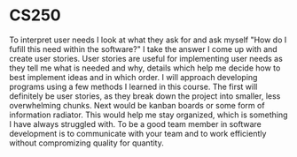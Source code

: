 # CS250
To interpret user needs I look at what they ask for and ask myself "How do I fufill this need within the software?" I take the answer I come up with and create user stories. User stories are useful for implementing user needs as they tell me what is needed and why, details which help me decide how to best implement ideas and in which order. I will approach developing programs using a few methods I learned in this course. The first will definitely be user stories, as they break down the project into smaller, less overwhelming chunks. Next would be kanban boards or some form of information radiator. This would help me stay organized, which is something I have always struggled with. To be a good team member in software development is to communicate with your team and to work efficiently without compromizing quality for quantity.
